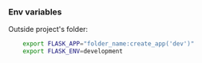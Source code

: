 ### Env variables

Outside project's folder:
```bash
    export FLASK_APP="folder_name:create_app('dev')"
    export FLASK_ENV=development
```